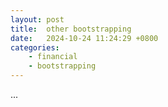 ```yaml
---
layout: post
title:  other bootstrapping
date:   2024-10-24 11:24:29 +0800
categories: 
    - financial
    - bootstrapping
---
```


...